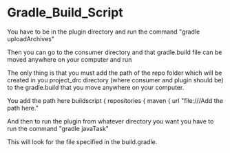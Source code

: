 # Gradle_Build_Script


You have to be in the plugin directory and run the command "gradle uploadArchives"

Then you can go to the consumer directory and that gradle.build file can be moved anywhere on your computer and run

The only thing is that you must add the path of the repo folder which will be created in you project_drc directory (where consumer and plugin should be) to the gradle.build that you move anywhere on your computer.

You add the path here
buildscript {
    repositories {
        maven {
            url "file:///Add the path here."

And then to run the plugin from whatever directory you want you have to run the command "gradle javaTask"

This will look for the file specified in the build.gradle.